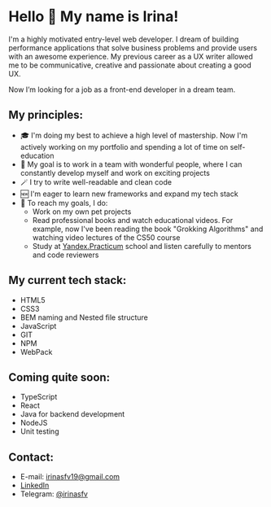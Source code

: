 # Hello 👋 My name is Irina!

I'm a highly motivated entry-level web developer. I dream of building performance applications that solve business problems and provide users with an awesome experience. My previous career as a UX writer allowed me to be communicative, creative and passionate about creating a good UX. 

Now I’m looking for a job as a front-end developer in a dream team.

## My principles:

* 🎓 I'm doing my best to achieve a high level of mastership. Now I'm actively working on my portfolio and spending a lot of time on self-education
* 🎯 My goal is to work in a team with wonderful people, where I can constantly develop myself and work on exciting projects
* 🪄 I try to write well-readable and clean code
* 🆕 I'm eager to learn new frameworks and expand my tech stack
* 📌 To reach my goals, I do:
  * Work on my own pet projects
  * Read professional books and watch educational videos. For example, now I've been reading the book "Grokking Algorithms" and watching video lectures of the CS50 course
  * Study at [Yandex.Practicum](https://practicum.com/) school and listen carefully to mentors and code reviewers
  <!-- * [I solve problems on CodeWars](https://www.codewars.com/users/IreneSfv) -->
  
## My current tech stack:

* HTML5
* CSS3
* BEM naming and Nested file structure
* JavaScript
* GIT
* NPM
* WebPack

## Coming quite soon:

* TypeScript
* React
* Java for backend development
* NodeJS
* Unit testing

## Contact:

* E-mail: [irinasfv19@gmail.com](mailto:irinasfv19@gmail.com)
* [LinkedIn](https://www.linkedin.com/in/irene-safarova/)
* Telegram: [@irinasfv](https://t.me/irinasfv)
